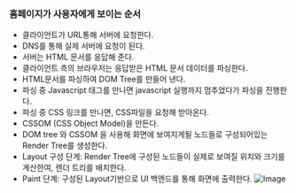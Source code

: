 ### 홈페이지가 사용자에게 보이는 순서
  - 클라이언트가 URL통해 서버에 요청한다.
  - DNS를 통해 실제 서버에 요청이 된다.
  - 서버는 HTML 문서를 응답해 준다.
  - 클라이언트 측의 브라우저는 응답받은 HTML 문서 데이터를 파싱한다.
  - HTML문서를 파싱하여 DOM Tree를 만들어 낸다.
  - 파싱 중 Javascript 태그를 만나면 javascript 실행까지 멈추었다가 파싱을 진행한다.
  - 파싱 중 CSS 링크를 만나면, CSS파일을 요청해 받아온다.
  - CSSOM (CSS Object Model)을 만든다.
  - DOM tree 와 CSSOM 을 사용해 화면에 보여지게될 노드들로 구성되어있는 Render Tree를 생성한다.
  - Layout 구성 단계: Render Tree에 구성된 노드들이 실제로 보여질 위치와 크기를 계산한여, 렌더 트리를 배치한다.
  - Paint 단계: 구성된 Layout기반으로 UI 백엔드를 통해 화면에 출력한다.
![Image](https://developers.google.com/web/fundamentals/performance/critical-rendering-path/images/render-tree-construction.png?hl=ko)
